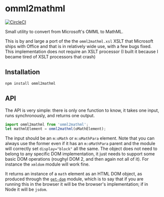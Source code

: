 
# omml2mathml

[![CircleCI](https://circleci.com/gh/scienceai/omml2mathml.svg?style=svg)](https://circleci.com/gh/scienceai/omml2mathml)

Small utility to convert from Microsoft's OMML to MathML.

This is by and large a port of the the `omml2mathml.xsl` XSLT that Microsoft ships with Office and
that is in relatively wide use, with a few bugs fixed. This implementation does not require an
XSLT processor (I built it because I became tired of XSLT processors that crash)

## Installation

    npm install omml2mathml

## API

The API is very simple: there is only one function to know, it takes one input, runs synchronously,
and returns one output.

```js
import omml2mathml from 'omml2mathml';
let mathmlElement = omml2mathml(oMathElement);
```

The input should be an `m:oMath` or `m:oMathPara` element. Note that you can always use the former
even if it has an `m:oMathPara` parent and the module will correctly set `display="block"` all the
same. The object does not need to belong to any specific DOM implementation, it just needs to
support some basic DOM operations (roughyl DOM 2, and then again not all of it). For instance
the `xmldom` module will work fine.

It returns an instance of a `math` element as an HTML DOM object, as produced through the
[`get-dom`](https://www.npmjs.com/package/get-dom) module, which is to say that if you are running
this in the browser it will be the browser's implementation; if in Node it will be `jsdom`.
